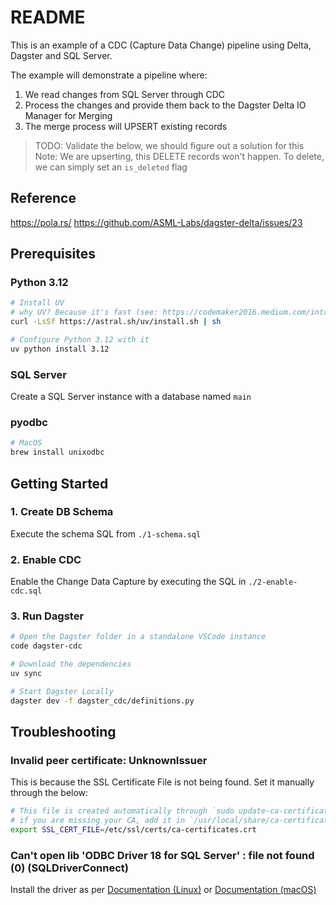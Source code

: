 # README

This is an example of a CDC (Capture Data Change) pipeline using Delta, Dagster and SQL Server.

The example will demonstrate a pipeline where:
1. We read changes from SQL Server through CDC
2. Process the changes and provide them back to the Dagster Delta IO Manager for Merging
3. The merge process will UPSERT existing records

> TODO: Validate the below, we should figure out a solution for this
> Note: We are upserting, this DELETE records won't happen. To delete, we can simply set an `is_deleted` flag


## Reference

https://pola.rs/
https://github.com/ASML-Labs/dagster-delta/issues/23

## Prerequisites

### Python 3.12

```bash
# Install UV
# why UV? Because it's fast (see: https://codemaker2016.medium.com/introducing-uv-next-gen-python-package-manager-b78ad39c95d7)
curl -LsSf https://astral.sh/uv/install.sh | sh

# Configure Python 3.12 with it
uv python install 3.12
```

### SQL Server

Create a SQL Server instance with a database named `main`

### pyodbc

```bash
# MacOS
brew install unixodbc
```

## Getting Started

### 1. Create DB Schema

Execute the schema SQL from `./1-schema.sql`

### 2. Enable CDC

Enable the Change Data Capture by executing the SQL in `./2-enable-cdc.sql`

### 3. Run Dagster

```bash
# Open the Dagster folder in a standalone VSCode instance
code dagster-cdc

# Download the dependencies
uv sync

# Start Dagster Locally
dagster dev -f dagster_cdc/definitions.py
```

## Troubleshooting

### Invalid peer certificate: UnknownIssuer

This is because the SSL Certificate File is not being found. Set it manually through the below:

```bash
# This file is created automatically through `sudo update-ca-certificates`
# if you are missing your CA, add it in `/usr/local/share/ca-certificates/`
export SSL_CERT_FILE=/etc/ssl/certs/ca-certificates.crt
```

### Can't open lib 'ODBC Driver 18 for SQL Server' : file not found (0) (SQLDriverConnect)

Install the driver as per [Documentation (Linux)](https://learn.microsoft.com/en-us/sql/connect/odbc/linux-mac/installing-the-microsoft-odbc-driver-for-sql-server?view=sql-server-ver15&tabs=alpine18-install%2Calpine17-install%2Cdebian8-install%2Credhat7-13-install%2Crhel7-offline#18) or [Documentation (macOS)](https://learn.microsoft.com/en-us/sql/connect/odbc/linux-mac/install-microsoft-odbc-driver-sql-server-macos?view=sql-server-ver15)

